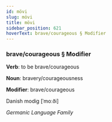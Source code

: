 ```yaml
---
id: mövi
slug: mövi
title: mövi
sidebar_position: 621
hoverText: brave/courageous § Modifier
---
```


### brave/courageous § Modifier

**Verb**: to be brave/courageous

**Noun**: bravery/courageousness

**Modifier**: brave/courageous

Danish modig [ˈmoːði]

*Germanic Language Family*